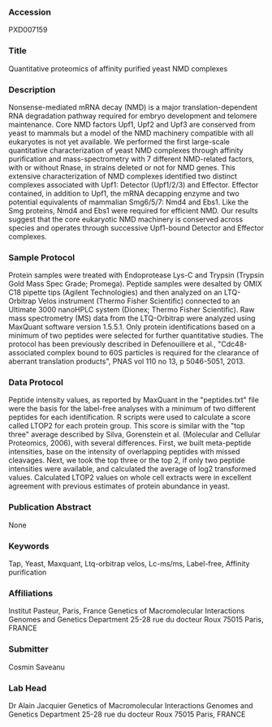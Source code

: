 ### Accession
PXD007159

### Title
Quantitative proteomics of affinity purified yeast NMD complexes

### Description
Nonsense-mediated mRNA decay (NMD) is a major translation-dependent RNA degradation pathway required for embryo development and telomere maintenance. Core NMD factors Upf1, Upf2 and Upf3 are conserved from yeast to mammals but a model of the NMD machinery compatible with all eukaryotes is not yet available. We performed the first large-scale quantitative characterization of yeast NMD complexes through affinity purification and mass-spectrometry with 7 different NMD-related factors, with or without Rnase, in strains deleted or not for NMD genes. This extensive characterization of NMD complexes identified two distinct complexes associated with Upf1: Detector (Upf1/2/3) and Effector. Effector contained, in addition to Upf1, the mRNA decapping enzyme and two potential equivalents of mammalian Smg6/5/7: Nmd4 and Ebs1. Like the Smg proteins, Nmd4 and Ebs1 were required for efficient NMD. Our results suggest that the core eukaryotic NMD machinery is conserved across species and operates through successive Upf1-bound Detector and Effector complexes.

### Sample Protocol
Protein samples were treated with Endoprotease Lys-C and Trypsin (Trypsin Gold Mass Spec Grade; Promega). Peptide samples were desalted by OMIX C18 pipette tips (Agilent Technologies) and then analyzed on an LTQ-Orbitrap Velos instrument (Thermo Fisher Scientific) connected to an Ultimate 3000 nanoHPLC system (Dionex; Thermo Fisher Scientific). Raw mass spectrometry (MS) data from the LTQ-Orbitrap were analyzed using MaxQuant software version 1.5.5.1. Only protein identifications based on a minimum of two peptides were selected for further quantitative studies. The protocol has been previously described in Defenouillere et al., "Cdc48-associated complex bound to 60S particles is required for the clearance of aberrant translation products", PNAS vol 110 no 13, p 5046-5051, 2013.

### Data Protocol
Peptide intensity values, as reported by MaxQuant in the "peptides.txt" file were the basis for the label-free analyses with a minimum of two different peptides for each identification. R scripts were used to calculate a score called LTOP2 for each protein group. This score is similar with the "top three" average described by Silva, Gorenstein et al. (Molecular and Cellular Proteomics, 2006), with several differences. First, we built meta-peptide intensities, base on the intensity of overlapping peptides with missed cleavages. Next, we took the top three or the top 2, if only two peptide intensities were available, and calculated the average of log2 transformed values. Calculated LTOP2 values on whole cell extracts were in excellent agreement with previous estimates of protein abundance in yeast.

### Publication Abstract
None

### Keywords
Tap, Yeast, Maxquant, Ltq-orbitrap velos, Lc-ms/ms, Label-free, Affinity purification

### Affiliations
Institut Pasteur, Paris, France
Genetics of Macromolecular Interactions Genomes and Genetics Department 25-28 rue du docteur Roux 75015 Paris, FRANCE

### Submitter
Cosmin Saveanu

### Lab Head
Dr Alain Jacquier
Genetics of Macromolecular Interactions Genomes and Genetics Department 25-28 rue du docteur Roux 75015 Paris, FRANCE


